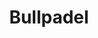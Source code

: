 ---
id: bullpadel
parent: /wiki/racchette/
permalink: /wiki/racchette/bullpadel/
image: /images/wiki/brands/bullpadel.webp
title: Bullpadel
brand: bullpadel
marca: bullpadel
description: Marca leader del settore, di origine iberica, sponsorizza molti ta i giocatori più forti del circuito World Padel Tour, come Paquito Navarro, Maxi Sanchez, la coppia Chingotto-Tello e Ariana Sanchez, numero 1 del ranking Femminile. Tecnologia, innovazione ed Hesacore di serie per i modelli top di gomma e ottimi materiali costruttivi anche per le altre linee.
---